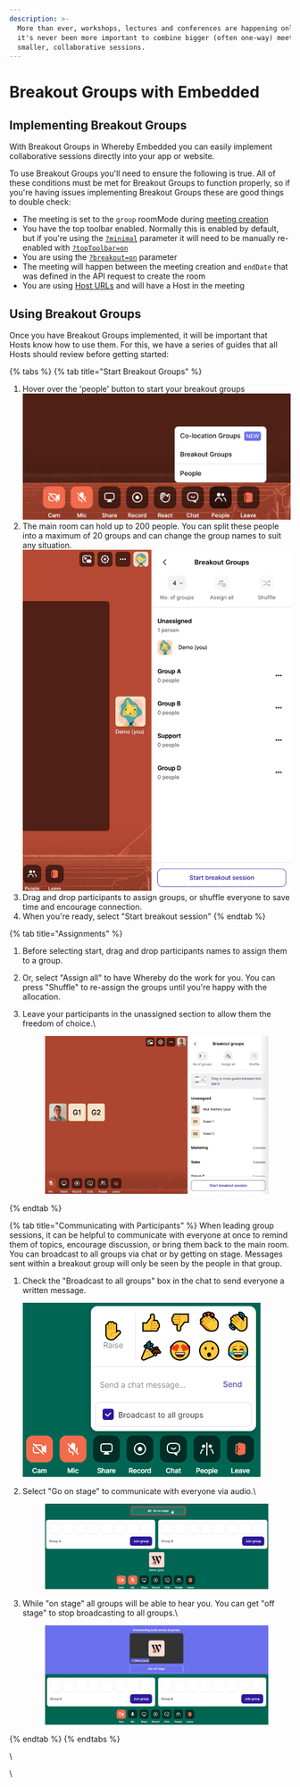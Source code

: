 ```yaml
---
description: >-
  More than ever, workshops, lectures and conferences are happening online. So
  it's never been more important to combine bigger (often one-way) meetings with
  smaller, collaborative sessions.
---
```


# Breakout Groups with Embedded

## Implementing Breakout Groups

With Breakout Groups in Whereby Embedded you can easily implement collaborative sessions directly into your app or website.

To use Breakout Groups you'll need to ensure the following is true. All of these conditions must be met for Breakout Groups to function properly, so if you're having issues implementing Breakout Groups these are good things to double check:

* The meeting is set to the `group` roomMode during [meeting creation](../creating-and-deleting-rooms/)&#x20;
* You have the top toolbar enabled. Normally this is enabled by default, but if you're using the [`?minimal`](using-url-parameters.md#minimal) parameter it will need to be manually re-enabled with [`?topToolbar=on`](using-url-parameters.md#toptoolbar-less-than-on-or-off-greater-than)
* You are using the [`?breakout=on`](using-url-parameters.md#breakout-less-than-on-or-off-greater-than) parameter
* The meeting will happen between the meeting creation and `endDate` that was defined in the API request to create the room
* You are using [Host URLs](../user-roles-and-privileges.md) and will have a Host in the meeting

## Using Breakout Groups

Once you have Breakout Groups implemented, it will be important that Hosts know how to use them. For this, we have a series of guides that all Hosts should review before getting started:

{% tabs %}
{% tab title="Start Breakout Groups" %}
1. Hover over the 'people' button to start your breakout groups\
   <img src="../.gitbook/assets/BreakOut Groups start.png" alt="" data-size="original">
2. The main room can hold up to 200 people. You can split these people into a maximum of 20 groups and can change the group names to suit any situation.\
   <img src="../.gitbook/assets/Screenshot 2023-04-14 at 2.03.06 PM.png" alt="" data-size="original">
3. Drag and drop participants to assign groups, or shuffle everyone to save time and encourage connection.
4. When you're ready, select "Start breakout session"
{% endtab %}

{% tab title="Assignments" %}
1. Before selecting start, drag and drop participants names to assign them to a group.
2. Or, select "Assign all" to have Whereby do the work for you. You can press "Shuffle" to re-assign the groups until you're happy with the allocation.
3.  Leave your participants in the unassigned section to allow them the freedom of choice.\


    <figure><img src="../.gitbook/assets/file-4VezVUDlFq.gif" alt=""><figcaption></figcaption></figure>
{% endtab %}

{% tab title="Communicating with Participants" %}
When leading group sessions, it can be helpful to communicate with everyone at once to remind them of topics, encourage discussion, or bring them back to the main room. You can broadcast to all groups via chat or by getting on stage. Messages sent within a breakout group will only be seen by the people in that group.

1.  Check the "Broadcast to all groups" box in the chat to send everyone a written message.

    ![](../.gitbook/assets/file-qnSyU1TEKF.png)
2.  Select "Go on stage" to communicate with everyone via audio.\


    <figure><img src="../.gitbook/assets/file-Ze9qbAh00B.png" alt=""><figcaption></figcaption></figure>
3.  While "on stage" all groups will be able to hear you. You can get "off stage" to stop broadcasting to all groups.\


    <figure><img src="../.gitbook/assets/file-JdkbZMehFm.png" alt=""><figcaption></figcaption></figure>


{% endtab %}
{% endtabs %}

\




\
